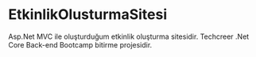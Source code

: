 # EtkinlikOlusturmaSitesi
Asp.Net MVC ile oluşturduğum etkinlik oluşturma sitesidir.
Techcreer  .Net Core Back-end Bootcamp bitirme projesidir.

